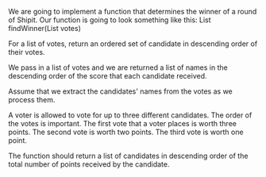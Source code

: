 
We are going to implement a function that determines the winner of a round of Shipit. Our function is going to look something like this:
List<String> findWinner(List<Vote> votes)


For a list of votes, return an ordered set of candidate in descending order of their votes.

We pass in a list of votes and we are returned a list of names in the descending order of the score that each candidate received.

Assume that we extract the candidates' names from the votes as we process them.

A voter is allowed to vote for up to three different candidates. The order of the votes is important. The first vote that a voter places is worth three points. The second vote is worth two points. The third vote is worth one point.

The function should return a list of candidates in descending order of the total number of points received by the candidate.
